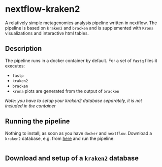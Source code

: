 # nextflow-kraken2

A relatively simple metagenomics analysis pipeline written in nextflow. The pipeline is based on `kraken2` and `bracken` and is supplemented with `Krona` visualizations and interactive html tables.

## Description
The pipeline runs in a docker container by default. 
For a set of `fastq` files it executes:
- `fastp` 
- `kraken2` 
- `bracken` 
- `krona` plots are generated from the output of `bracken`

*Note: you have to setup your kraken2 database separately, it is not included in the container*

## Running the pipeline

Nothing to install, as soon as you have `docker` and `nextflow`. Download a `kraken2` database, e.g. from [here]() and run the pipeline:

```

```

## Download and setup of a `kraken2` database

